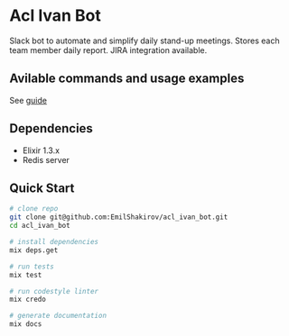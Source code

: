 # Acl Ivan Bot

Slack bot to automate and simplify daily stand-up meetings. Stores each team member daily report.
JIRA integration available.

## Avilable commands and usage examples

See [guide](https://github.com/EmilShakirov/acl_ivan_bot/blob/master/templates/guide.eex)

## Dependencies

* Elixir 1.3.x
* Redis server

## Quick Start

```bash
# clone repo
git clone git@github.com:EmilShakirov/acl_ivan_bot.git
cd acl_ivan_bot

# install dependencies
mix deps.get

# run tests
mix test

# run codestyle linter
mix credo

# generate documentation
mix docs
```
